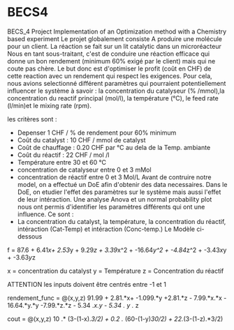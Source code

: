 # BECS4
BECS_4 Project Implementation of an Optimization method with a Chemistry based experiment
Le projet globalement consiste A produire une molécule pour un client. La réaction se fait sur un lit catalytic dans un microréacteur
Nous en tant sous-traitant, c'est de conduire une réaction efficace qui donne un bon rendement (minimum 60% exigé par le client)
mais qui ne coute pas chère.
Le but donc est d'optimiser le profit (coût en CHF) de cette reaction avec un rendement qui respect les exigences. 
Pour cela, nous avions selectionné différent paramètres qui pourraient potentiellement influencer le système à savoir :
la concentration du catalyseur (% /mmol),la concentration du reactif principal (mol/l), la température (°C), 
le feed rate (l/min)et le mixing rate (rpm).

les critères sont :
- Depenser 1 CHF / % de rendement pour 60% minimum 
- Coût du catalyst : 10 CHF / mmol de catalyst
- Coût de chauffage : 0.20 CHF par °C au dela de la Temp. ambiante
- Coût du réactif : 22 CHF / mol /l
- Température entre 30 et 60 °C
- concentration de catalyseur entre 0 et 3 mMol
- concentration de réactif entre 0 et 3 Mol/L
Avant de contruire notre model, on a effectué un DoE afin d'obtenir des data necessaires. Dans le DoE, on etudier l'effet des paramètres 
sur le système mais aussi l'effet de leur intéraction. Une analyse Anova et un normal probability plot nous ont permis d'identifier 
les paramètres différents qui ont une influence. Ce sont :
- La concentration du catalyst, la température, la concentration du réactif, intéraction (Cat-Temp) et intéraction (Conc-temp.)
Le Modèle ci-dessous  

f = 87.6 + 6.41*x+ 2.53*y + 9.29*z + 3.39*x^2 + -16.64*y^2 + -4.84*z^2 + -3.43*x*y + -3.63*y*z



x = concentration du catalyst
y = Température
z = Concentration du réactif

ATTENTION les inputs doivent être centrés entre -1 et 1

rendement_func = @(x,y,z) 91.99 + 2.81.*x+ -1.099.*y +2.81.*z - 7.99.*x.*x - 16.64.*y.*y -7.99.*z.*z  - 5.34 .*x.*y - 5.34 .* y .* z

cout = @(x,y,z) 10 .* (3-(1-x).*3/2) + 0.2 .* (60-(1-y)*30/2) + 22.*(3-(1-z).*3/2)

